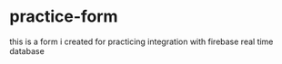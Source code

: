 # practice-form
this is a form i created for practicing integration with firebase real time database
